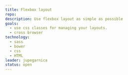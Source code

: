 ```yaml
---
title: Flexbox layout
repo:
description: Use flexbox layout as simple as possible
goals:
  - use css classes for managing your layouts.
  - cross browser
technology:
  - sass
  - bower
  - css
  - HTML
leader: jupegarnica
status: open
---
```

